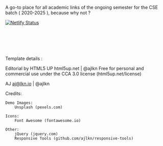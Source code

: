 A go-to place for all academic links of the ongoing semester for the CSE batch ( 2020-2025 ), because why not ?

[![Netlify Status](https://api.netlify.com/api/v1/badges/00cba22a-63a5-4855-a260-b6eb48407c96/deploy-status)](https://app.netlify.com/sites/link-master-cse/deploys)

<br/><br/><br/><br/>

Template details :

Editorial by HTML5 UP
html5up.net | @ajlkn
Free for personal and commercial use under the CCA 3.0 license (html5up.net/license)

AJ
aj@lkn.io | @ajlkn


Credits:

	Demo Images:
		Unsplash (pexels.com)

	Icons:
		Font Awesome (fontawesome.io)

	Other:
		jQuery (jquery.com)
		Responsive Tools (github.com/ajlkn/responsive-tools)
